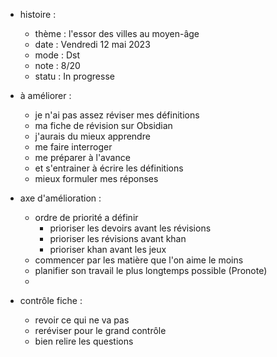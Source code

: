 
- histoire :
	- thème :  l'essor des villes au moyen-âge
	- date : Vendredi 12 mai 2023
	- mode : Dst
	- note : 8/20
	- statu : In progresse

- à améliorer : 
	- je n'ai pas assez réviser mes définitions 
	- ma fiche de révision sur Obsidian 
	- j'aurais du mieux apprendre 
	- me faire interroger 
	-  me préparer à l'avance
	- et s'entrainer à écrire les définitions
	- mieux formuler mes réponses

- axe d'amélioration : 
	- ordre de priorité a définir
		- prioriser les devoirs avant les révisions
		- prioriser les révisions avant khan
		- prioriser khan avant les jeux
	- commencer par les matière que l'on aime le moins
	- planifier son travail le plus longtemps possible (Pronote)
	- 
- contrôle fiche : 
	- revoir ce qui ne va pas 
	- reréviser pour le grand contrôle
	- bien relire les questions
 



